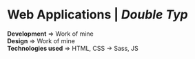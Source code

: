# Web Applications | _Double Typ_
**Development** => Work of mine  
**Design** => Work of mine  
**Technologies used** => HTML, CSS -> Sass, JS

